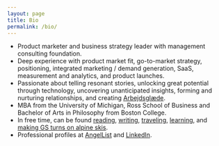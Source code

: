 ```yaml
---
layout: page
title: Bio
permalink: /bio/
---
```

- Product marketer and business strategy leader with management consulting foundation.
- Deep experience with product market fit, go-to-market strategy, positioning, integrated marketing / demand generation, SaaS, measurement and analytics, and product launches.
- Passionate about telling resonant stories, unlocking great potential through technology, uncovering unanticipated insights, forming and nurturing relationships, and creating <a href="https://www.whattheheckisarbejdsglaede.com/" target="_blank">Arbejdsglæde</a>.
- MBA from the University of Michigan, Ross School of Business and Bachelor of Arts in Philosophy from Boston College.
- In free time, can be found [reading](/books/), [writing](/blog/), [traveling](/travels/), [learning](/learning/), and [making GS turns on alpine skis](/skiing/).
- Professional profiles at <a href="https://angel.co/berens" target="_blank">AngelList</a> and <a href="https://linkedin.com/in/berensp" target="_blank">LinkedIn</a>.